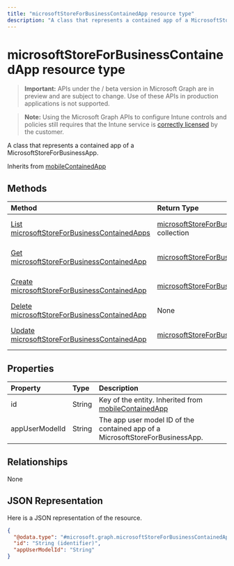 ```yaml
---
title: "microsoftStoreForBusinessContainedApp resource type"
description: "A class that represents a contained app of a MicrosoftStoreForBusinessApp."
---
```


# microsoftStoreForBusinessContainedApp resource type

> **Important:** APIs under the / beta version in Microsoft Graph are in preview and are subject to change. Use of these APIs in production applications is not supported.

> **Note:** Using the Microsoft Graph APIs to configure Intune controls and policies still requires that the Intune service is [correctly licensed](https://go.microsoft.com/fwlink/?linkid=839381) by the customer.

A class that represents a contained app of a MicrosoftStoreForBusinessApp.

Inherits from [mobileContainedApp](../resources/intune-apps-mobilecontainedapp.md)

## Methods
|Method|Return Type|Description|
|:---|:---|:---|
|[List microsoftStoreForBusinessContainedApps](../api/intune-apps-microsoftstoreforbusinesscontainedapp-list.md)|[microsoftStoreForBusinessContainedApp](../resources/intune-apps-microsoftstoreforbusinesscontainedapp.md) collection|List properties and relationships of the [microsoftStoreForBusinessContainedApp](../resources/intune-apps-microsoftstoreforbusinesscontainedapp.md) objects.|
|[Get microsoftStoreForBusinessContainedApp](../api/intune-apps-microsoftstoreforbusinesscontainedapp-get.md)|[microsoftStoreForBusinessContainedApp](../resources/intune-apps-microsoftstoreforbusinesscontainedapp.md)|Read properties and relationships of the [microsoftStoreForBusinessContainedApp](../resources/intune-apps-microsoftstoreforbusinesscontainedapp.md) object.|
|[Create microsoftStoreForBusinessContainedApp](../api/intune-apps-microsoftstoreforbusinesscontainedapp-create.md)|[microsoftStoreForBusinessContainedApp](../resources/intune-apps-microsoftstoreforbusinesscontainedapp.md)|Create a new [microsoftStoreForBusinessContainedApp](../resources/intune-apps-microsoftstoreforbusinesscontainedapp.md) object.|
|[Delete microsoftStoreForBusinessContainedApp](../api/intune-apps-microsoftstoreforbusinesscontainedapp-delete.md)|None|Deletes a [microsoftStoreForBusinessContainedApp](../resources/intune-apps-microsoftstoreforbusinesscontainedapp.md).|
|[Update microsoftStoreForBusinessContainedApp](../api/intune-apps-microsoftstoreforbusinesscontainedapp-update.md)|[microsoftStoreForBusinessContainedApp](../resources/intune-apps-microsoftstoreforbusinesscontainedapp.md)|Update the properties of a [microsoftStoreForBusinessContainedApp](../resources/intune-apps-microsoftstoreforbusinesscontainedapp.md) object.|

## Properties
|Property|Type|Description|
|:---|:---|:---|
|id|String|Key of the entity. Inherited from [mobileContainedApp](../resources/intune-apps-mobilecontainedapp.md)|
|appUserModelId|String|The app user model ID of the contained app of a MicrosoftStoreForBusinessApp.|

## Relationships
None
## JSON Representation
Here is a JSON representation of the resource.
<!-- {
  "blockType": "resource",
  "keyProperty": "id",
  "@odata.type": "microsoft.graph.microsoftStoreForBusinessContainedApp"
}
-->
``` json
{
  "@odata.type": "#microsoft.graph.microsoftStoreForBusinessContainedApp",
  "id": "String (identifier)",
  "appUserModelId": "String"
}
```





